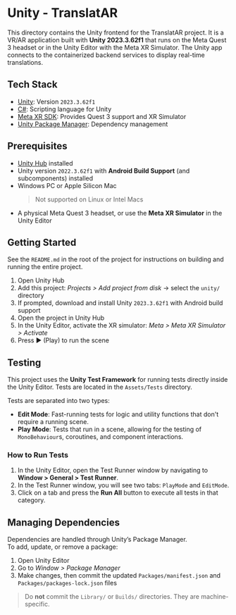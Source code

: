 # Unity - TranslatAR

This directory contains the Unity frontend for the TranslatAR project. It is a VR/AR application built with **Unity 2023.3.62f1** that runs on the Meta Quest 3 headset or in the Unity Editor with the Meta XR Simulator. The Unity app connects to the containerized backend services to display real-time translations.

## Tech Stack

- [Unity](https://unity.com/): Version `2023.3.62f1`
- [C#](https://learn.microsoft.com/en-us/dotnet/csharp/): Scripting language for Unity
- [Meta XR SDK](https://developer.oculus.com/downloads/): Provides Quest 3 support and XR Simulator
- [Unity Package Manager](https://docs.unity3d.com/Manual/upm-ui.html): Dependency management

## Prerequisites

- [Unity Hub](https://docs.unity3d.com/hub/manual/InstallHub.html) installed
- Unity version `2022.3.62f1` with **Android Build Support** (and subcomponents) installed
- Windows PC or Apple Silicon Mac
  > Not supported on Linux or Intel Macs  
- A physical Meta Quest 3 headset, or use the **Meta XR Simulator** in the Unity Editor

## Getting Started

See the `README.md` in the root of the project for instructions on building and running the entire project.

1. Open Unity Hub
2. Add this project: *Projects > Add project from disk* → select the `unity/` directory
3. If prompted, download and install Unity `2023.3.62f1` with Android build support
4. Open the project in Unity Hub
5. In the Unity Editor, activate the XR simulator: *Meta > Meta XR Simulator > Activate*
6. Press ▶ (Play) to run the scene

## Testing

This project uses the **Unity Test Framework** for running tests directly inside the Unity Editor. Tests are located in the `Assets/Tests` directory.

Tests are separated into two types:

- **Edit Mode**: Fast-running tests for logic and utility functions that don't require a running scene.
- **Play Mode**: Tests that run in a scene, allowing for the testing of `MonoBehaviour`s, coroutines, and component interactions.

### How to Run Tests

1. In the Unity Editor, open the Test Runner window by navigating to **Window > General > Test Runner**.
2. In the Test Runner window, you will see two tabs: `PlayMode` and `EditMode`.
3. Click on a tab and press the **Run All** button to execute all tests in that category.

## Managing Dependencies

Dependencies are handled through Unity’s Package Manager.  
To add, update, or remove a package:  
1. Open Unity Editor
2. Go to *Window > Package Manager*  
3. Make changes, then commit the updated `Packages/manifest.json` and `Packages/packages-lock.json` files  

> Do **not** commit the `Library/` or `Builds/` directories. They are machine-specific.  
